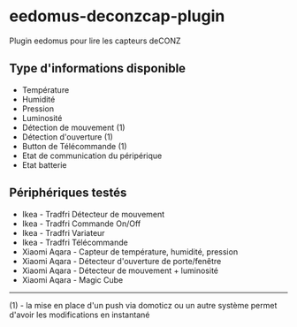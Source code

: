 # eedomus-deconzcap-plugin

Plugin eedomus pour lire les capteurs deCONZ

## Type d'informations disponible

* Température
* Humidité
* Pression
* Luminosité
* Détection de mouvement (1)
* Détection d'ouverture (1)
* Button de Télécommande (1)
* Etat de communication du péripérique
* Etat batterie


## Périphériques testés 

* Ikea - Tradfri Détecteur de mouvement
* Ikea - Tradfri Commande On/Off
* Ikea - Tradfri Variateur
* Ikea - Tradfri Télécommande
* Xiaomi Aqara - Capteur de température, humidité, pression
* Xiaomi Aqara - Détecteur d'ouverture de porte/fenêtre
* Xiaomi Aqara - Détecteur de mouvement + luminosité
* Xiaomi Aqara - Magic Cube

***
(1) - la mise en place d'un push via domoticz ou un autre système permet d'avoir les modifications en instantané

